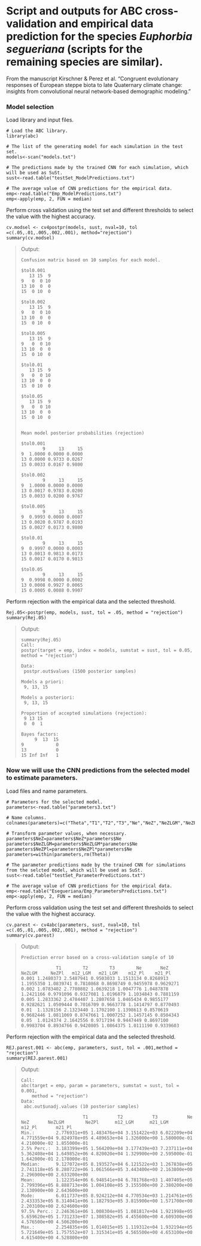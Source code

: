 Script and outputs for ABC cross-validation and empirical data
prediction for the species *Euphorbia segueriana* (scripts for the
remaining species are similar).
================

From the manuscript Kirschner & Perez et al. “Congruent evolutionary
responses of European steppe biota to late Quaternary climate change:
insights from convolutional neural network-based demographic modeling.”

### Model selection
Load library and input files.
```{r}
# Load the ABC library.
library(abc)

# The list of the generating model for each simulation in the test set.
models<-scan("models.txt")

# The predictions made by the trained CNN for each simulation, which will be used as SuSt.
sust<-read.table("testSet_ModelPredictions.txt")

# The average value of CNN predictions for the empirical data.
emp<-read.table("Emp_ModelPredictions.txt")
emp<-apply(emp, 2, FUN = median)
```

Perform cross validation using the test set and different thresholds to select the value with the highest accuracy.
```{r}
cv.modsel <- cv4postpr(models, sust, nval=10, tol =c(.05,.01,.005,.002,.001), method="rejection")
summary(cv.modsel)
```

> Output:
> ```
> Confusion matrix based on 10 samples for each model.
> 
> $tol0.001
>    13 15  9
> 9   0  0 10
> 13 10  0  0
> 15  0 10  0
> 
> $tol0.002
>    13 15  9
> 9   0  0 10
> 13 10  0  0
> 15  0 10  0
> 
> $tol0.005
>    13 15  9
> 9   0  0 10
> 13 10  0  0
> 15  0 10  0
> 
> $tol0.01
>    13 15  9
> 9   0  0 10
> 13 10  0  0
> 15  0 10  0
> 
> $tol0.05
>    13 15  9
> 9   0  0 10
> 13 10  0  0
> 15  0 10  0
> 
> 
> Mean model posterior probabilities (rejection)
> 
> $tol0.001
>         9     13     15
> 9  1.0000 0.0000 0.0000
> 13 0.0000 0.9733 0.0267
> 15 0.0033 0.0167 0.9800
> 
> $tol0.002
>         9     13     15
> 9  1.0000 0.0000 0.0000
> 13 0.0017 0.9783 0.0200
> 15 0.0033 0.0200 0.9767
> 
> $tol0.005
>         9     13     15
> 9  0.9993 0.0000 0.0007
> 13 0.0020 0.9787 0.0193
> 15 0.0027 0.0173 0.9800
> 
> $tol0.01
>         9     13     15
> 9  0.9997 0.0000 0.0003
> 13 0.0013 0.9813 0.0173
> 15 0.0017 0.0170 0.9813
> 
> $tol0.05
>         9     13     15
> 9  0.9998 0.0000 0.0002
> 13 0.0008 0.9927 0.0065
> 15 0.0005 0.0088 0.9907
> ```

Perform rejection with the empirical data and the selected threshold.
```{r}
Rej.05<-postpr(emp, models, sust, tol = .05, method = "rejection")
summary(Rej.05)
```

> Output:
> ```
> summary(Rej.05)
> Call: 
> postpr(target = emp, index = models, sumstat = sust, tol = 0.05, method = "rejection")
> 
> Data:
>  postpr.out$values (1500 posterior samples)
> 
> Models a priori:
>  9, 13, 15
> 
> Models a posteriori:
>  9, 13, 15
> 
> Proportion of accepted simulations (rejection):
>  9 13 15 
>  0  0  1 
> 
> Bayes factors:
>      9  13  15
> 9            0
> 13           0
> 15 Inf Inf   1
> ```

### Now we will use the CNN predictions from the selected model to estimate parameters.

Load files and name parameters.
```{r}
# Parameters for the selected model.
parameters<-read.table("parameters3.txt")

# Name columns.
colnames(parameters)=c("Theta","T1","T2","T3","Ne","NeZ","NeZLGM","NeZPl","m12_LGM","m21_LGM","m12_Pl","m21_Pl")

# Transform parameter values, when necessary.
parameters$NeZ=parameters$NeZ*parameters$Ne
parameters$NeZLGM=parameters$NeZLGM*parameters$Ne
parameters$NeZPl=parameters$NeZPl*parameters$Ne
parameters=within(parameters,rm(Theta))

# The parameter predictions made by the trained CNN for simulations from the selcted model, which will be used as SuSt.
sust<-read.table("testSet_ParameterPredictions.txt")

# The average value of CNN predictions for the empirical data.
emp<-read.table("Esegueriana/Emp_ParametersPredictions.txt")
emp<-apply(emp, 2, FUN = median)
```

Perform cross validation using the test set and different thresholds to select the value with the highest accuracy.
```{r}
cv.parest <- cv4abc(parameters, sust, nval=10, tol =c(.05,.01,.005,.002,.001), method = "rejection")
summary(cv.parest)
```

> Output:
> ```
> Prediction error based on a cross-validation sample of 10
> 
>              T1        T2        T3        Ne       NeZ    NeZLGM     NeZPl   m12_LGM   m21_LGM    m12_Pl    m21_Pl
> 0.001 1.2480373 2.5487941 0.9503033 1.1513134 0.8268913 1.1955350 1.0839741 0.7810868 0.8698749 0.9455978 0.9629271
> 0.002 1.0783402 2.7780802 1.0639218 1.0047776 1.0487878 1.2421166 0.9791096 0.9327081 1.0196879 1.1034843 0.7881159
> 0.005 1.2833362 2.4784407 1.2807658 1.0465434 0.9855177 0.9282621 1.0509444 0.7016709 0.9663778 1.1414797 0.8770493
> 0.01  1.1328156 2.1323440 1.1702100 1.1398613 0.8570619 0.9682446 1.0811069 0.8747661 1.0007252 1.1457145 0.8504343
> 0.05  1.0124374 2.1642556 0.9717194 0.9447449 0.8697100 0.9983704 0.8934766 0.9420805 1.0864375 1.0111190 0.9339603
> ```


Perform rejection with the empirical data and the selected threshold.
```{r}
REJ.parest.001 <- abc(emp, parameters, sust, tol = .001,method = "rejection")
summary(REJ.parest.001)
```

> Output:
> ```
> Call: 
> abc(target = emp, param = parameters, sumstat = sust, tol = 0.001, 
>     method = "rejection")
> Data:
>  abc.out$unadj.values (10 posterior samples)
> 
>                        T1           T2           T3           Ne          NeZ       NeZLGM        NeZPl      m12_LGM      m21_LGM       m12_Pl       m21_Pl
> Min.:        2.776931e+05 1.483476e+04 3.151422e+03 6.022209e+04 4.771559e+04 9.824978e+05 4.489653e+04 1.326000e+00 1.580000e-01 4.210000e-02 1.855000e-01
> 2.5% Perc.:  3.183399e+05 1.564209e+04 3.177439e+03 7.237111e+04 5.362408e+04 1.649852e+06 4.820020e+04 1.329900e+00 2.595000e-01 1.642000e-01 2.178000e-01
> Median:      9.127072e+05 8.193527e+04 6.121522e+03 1.267838e+05 2.741118e+05 8.280722e+06 1.061566e+05 3.443400e+00 2.163800e+00 2.296900e+00 2.633200e+00
> Mean:        1.122354e+06 6.948541e+04 6.781768e+03 1.407405e+05 2.799396e+05 8.888713e+06 1.004108e+05 3.155500e+00 2.380200e+00 2.130900e+00 2.643600e+00
> Mode:        6.011737e+05 8.924212e+04 4.770534e+03 1.214761e+05 2.433353e+05 8.314041e+06 1.182793e+05 3.815900e+00 1.571700e+00 2.203100e+00 2.624600e+00
> 97.5% Perc.: 2.246361e+06 1.008304e+05 1.081817e+04 1.921998e+05 5.659620e+05 1.731233e+07 1.308582e+05 4.455600e+00 4.609300e+00 4.576500e+00 4.506200e+00
> Max.:        2.254835e+06 1.014015e+05 1.119312e+04 1.932194e+05 5.721649e+05 1.757552e+07 1.315341e+05 4.565500e+00 4.653100e+00 4.615400e+00 4.528800e+00
> ```
